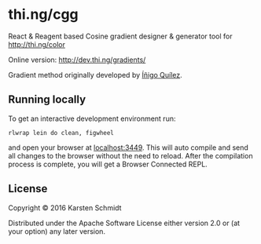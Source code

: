 # thi.ng/cgg

React & Reagent based Cosine gradient designer & generator tool for http://thi.ng/color

Online version: http://dev.thi.ng/gradients/

Gradient method originally developed by [Íñigo Quílez](http://www.iquilezles.org/www/articles/palettes/palettes.htm).

## Running locally

To get an interactive development environment run:

    rlwrap lein do clean, figwheel

and open your browser at [localhost:3449](http://localhost:3449/).
This will auto compile and send all changes to the browser without the
need to reload. After the compilation process is complete, you will
get a Browser Connected REPL.

## License

Copyright © 2016 Karsten Schmidt

Distributed under the Apache Software License either version 2.0 or (at your option) any later version.
